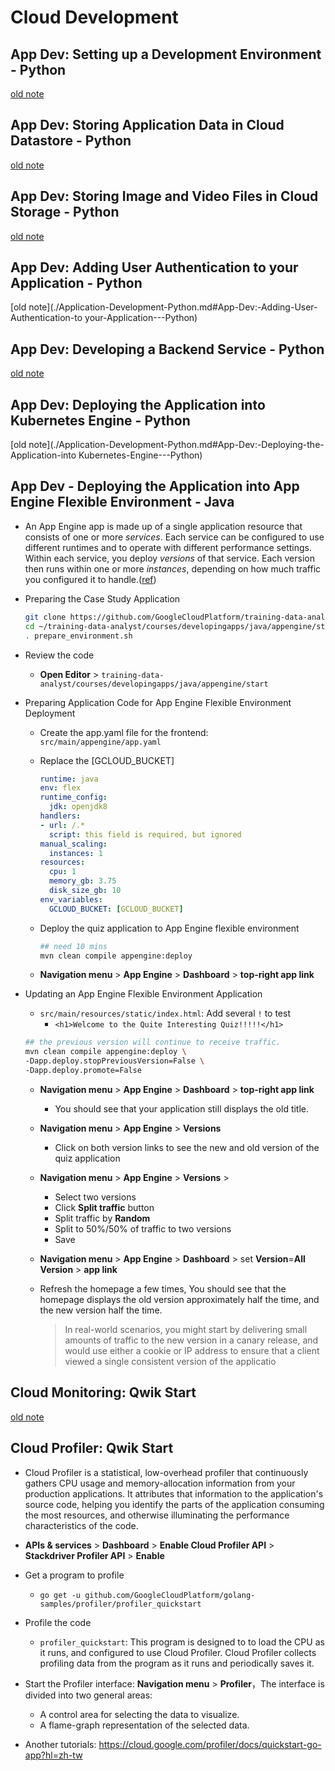 # Cloud Development

## App Dev: Setting up a Development Environment - Python

[old note](./Application-Development-Python.md#App-Dev:-Setting-up-a-Development-Environment---Python)

## App Dev: Storing Application Data in Cloud Datastore - Python

[old note](./Application-Development-Python.md#App-Dev:-Storing-Application-Data-in-Cloud-Datastore---Python)

## App Dev: Storing Image and Video Files in Cloud Storage - Python

[old note](./Application-Development-Python.md#App-Dev:-Storing-Image-and-Video-Files-in-Cloud-Storage---Python)

## App Dev: Adding User Authentication to your Application - Python

[old note](./Application-Development-Python.md#App-Dev:-Adding-User-Authentication-to your-Application---Python)

## App Dev: Developing a Backend Service - Python

[old note](./Application-Development-Python.md#App-Dev:-Developing-a-Backend-Service---Python)

## App Dev: Deploying the Application into Kubernetes Engine - Python

[old note](./Application-Development-Python.md#App-Dev:-Deploying-the-Application-into Kubernetes-Engine---Python)

## App Dev - Deploying the Application into App Engine Flexible Environment - Java

- An App Engine app is made up of a single application resource that consists of one or more *services*. Each service can be configured to use different runtimes and to operate with different performance settings. Within each service, you deploy *versions* of that service. Each version then runs within one or more *instances*, depending on how much traffic you configured it to handle.([ref](https://cloud.google.com/appengine/docs/flexible/python/an-overview-of-app-engine))

- Preparing the Case Study Application

  ```sh
  git clone https://github.com/GoogleCloudPlatform/training-data-analyst
  cd ~/training-data-analyst/courses/developingapps/java/appengine/start
  . prepare_environment.sh
  ```

- Review the code

  - **Open Editor** > `training-data-analyst/courses/developingapps/java/appengine/start`

- Preparing Application Code for App Engine Flexible Environment Deployment

  - Create the app.yaml file for the frontend: `src/main/appengine/app.yaml`

  - Replace the [GCLOUD_BUCKET]

    ```yaml
    runtime: java
    env: flex
    runtime_config:
      jdk: openjdk8
    handlers:
    - url: /.*
      script: this field is required, but ignored
    manual_scaling:
      instances: 1
    resources:
      cpu: 1
      memory_gb: 3.75
      disk_size_gb: 10
    env_variables:
      GCLOUD_BUCKET: [GCLOUD_BUCKET]
    ```

  - Deploy the quiz application to App Engine flexible environment

    ```sh
    ## need 10 mins
    mvn clean compile appengine:deploy
    ```

  - **Navigation menu** > **App Engine** > **Dashboard** > **top-right app link**

- Updating an App Engine Flexible Environment Application

  - `src/main/resources/static/index.html`: Add several `!` to test
    - `<h1>Welcome to the Quite Interesting Quiz!!!!!</h1>`

  ```sh
  ## the previous version will continue to receive traffic.
  mvn clean compile appengine:deploy \
  -Dapp.deploy.stopPreviousVersion=False \
  -Dapp.deploy.promote=False
  ```

  - **Navigation menu** > **App Engine** > **Dashboard** > **top-right app link**

    - You should see that your application still displays the old title.

  - **Navigation menu** > **App Engine** > **Versions**

    - Click on both version links to see the new and old version of the quiz application

  - **Navigation menu** > **App Engine** > **Versions** >

    - Select two versions
    - Click **Split traffic** button
    - Split traffic by **Random**
    - Split to 50%/50% of traffic to two versions
    - Save

  - **Navigation menu** > **App Engine** > **Dashboard** > set **Version**=**All Version** > **app link**

  - Refresh the homepage a few times, You should see that the homepage displays the old version approximately half the time, and the new version half the time.

    > In real-world scenarios, you might start by delivering small amounts of traffic to the new version in a canary release, and would use either a cookie or IP address to ensure that a client viewed a single consistent version of the applicatio

## Cloud Monitoring: Qwik Start

[old note](./Perform-Foundational-Infrastructure-Tasks-in-Google-Cloud.md#Cloud-Monitoring:-Qwik-Start)

## Cloud Profiler: Qwik Start

- Cloud Profiler is a statistical, low-overhead profiler that continuously gathers CPU usage and memory-allocation information from your production applications. It attributes that information to the application's source code, helping you identify the parts of the application consuming the most resources, and otherwise illuminating the performance characteristics of the code.

- **APIs & services** > **Dashboard** > **Enable Cloud Profiler API** > **Stackdriver Profiler API** > **Enable**

- Get a program to profile

  - `go get -u github.com/GoogleCloudPlatform/golang-samples/profiler/profiler_quickstart`

- Profile the code

  - `profiler_quickstart`: This program is designed to to load the CPU as it runs, and configured to use Cloud Profiler. Cloud Profiler collects profiling data from the program as it runs and periodically saves it.

- Start the Profiler interface: **Navigation menu** > **Profiler**，The interface is divided into two general areas:

  - A control area for selecting the data to visualize.
  - A flame-graph representation of the selected data.

- Another tutorials: <https://cloud.google.com/profiler/docs/quickstart-go-app?hl=zh-tw>
